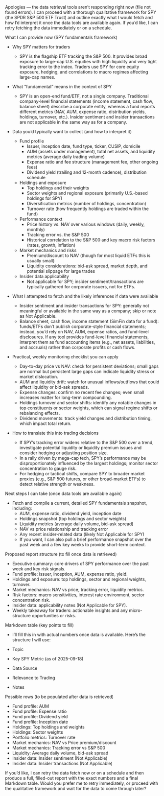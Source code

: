 Apologies — the data retrieval tools aren’t responding right now (file not found errors). I can proceed with a thorough qualitative framework for SPY (the SPDR S&P 500 ETF Trust) and outline exactly what I would fetch and how I’d interpret it once the data tools are available again. If you’d like, I can retry fetching the data immediately or on a schedule.

What I can provide now (SPY fundamentals framework)
- Why SPY matters for traders
  - SPY is the flagship ETF tracking the S&P 500. It provides broad exposure to large-cap U.S. equities with high liquidity and very tight tracking error to the index. Traders use SPY for core equity exposure, hedging, and correlations to macro regimes affecting large-cap names.

- What “fundamental” means in the context of SPY
  - SPY is an open-end fund/ETF, not a single company. Traditional company-level financial statements (income statement, cash flow, balance sheet) describe a corporate entity, whereas a fund reports different metrics (NAV, AUM, expense ratio, distribution yields, holdings, turnover, etc.). Insider sentiment and insider transactions are not applicable in the same way as for a company.

- Data you’d typically want to collect (and how to interpret it)
  - Fund profile
    - Issuer, inception date, fund type, ticker, CUSIP, domicile
    - AUM (assets under management), total net assets, and liquidity metrics (average daily trading volume)
    - Expense ratio and fee structure (management fee, other ongoing fees)
    - Dividend yield (trailing and 12-month cadence), distribution schedule
  - Holdings and exposure
    - Top holdings and their weights
    - Sector weights and regional exposure (primarily U.S.-based holdings for SPY)
    - Diversification metrics (number of holdings, concentration)
    - Turnover rate (how frequently holdings are traded within the fund)
  - Performance context
    - Price history vs. NAV over various windows (daily, weekly, monthly)
    - Tracking error vs. the S&P 500
    - Historical correlation to the S&P 500 and key macro risk factors (rates, growth, inflation)
  - Market mechanics and risks
    - Premium/discount to NAV (though for most liquid ETFs this is usually small)
    - Liquidity considerations: bid-ask spread, market depth, and potential slippage for large trades
  - Insider data applicability
    - Not applicable for SPY; insider sentiment/transactions are typically gathered for corporate issuers, not for ETFs.

- What I attempted to fetch and the likely inferences if data were available
  - Insider sentiment and insider transactions for SPY: generally not meaningful or available in the same way as a company; skip or note as Not Applicable.
  - Balance sheet, cash flow, income statement (SimFin data for a fund): funds/ETFs don’t publish corporate-style financial statements; instead, you’d rely on NAV, AUM, expense ratios, and fund-level disclosures. If any tool provides fund-level financial statements, interpret them as fund accounting items (e.g., net assets, liabilities, and accruals) rather than corporate profits or cash flows.

- Practical, weekly monitoring checklist you can apply
  - Day-to-day price vs NAV: check for persistent deviations; small gaps are normal but persistent large gaps can indicate liquidity stress or market dislocation.
  - AUM and liquidity drift: watch for unusual inflows/outflows that could affect liquidity or bid-ask spreads.
  - Expense changes: confirm no recent fee changes; even small increases matter for long-term compounding.
  - Holdings turnover and sector shifts: identify any notable changes in top constituents or sector weights, which can signal regime shifts or rebalancing effects.
  - Dividend movements: track yield changes and distribution timing, which impact total return.

- How to translate this into trading decisions
  - If SPY’s tracking error widens relative to the S&P 500 over a trend, investigate potential liquidity or liquidity premium issues and consider hedging or adjusting position size.
  - In a rally driven by mega-cap tech, SPY’s performance may be disproportionately influenced by the largest holdings; monitor sector concentration to gauge risk.
  - For hedging or tactical shifts, compare SPY to broader market proxies (e.g., S&P 500 futures, or other broad-market ETFs) to detect relative strength or weakness.

Next steps I can take (once data tools are available again)
- Fetch and compile a current, detailed SPY fundamentals snapshot, including:
  - AUM, expense ratio, dividend yield, inception date
  - Holdings snapshot (top holdings and sector weights)
  - Liquidity metrics (average daily volume, bid-ask spread)
  - NAV vs price relationship and tracking error
  - Any recent insider-related data (likely Not Applicable for SPY)
  - If you want, I can also pull a brief performance snapshot over the past week and a few key weeks to provide short-term context.

Proposed report structure (to fill once data is retrieved)
- Executive summary: core drivers of SPY performance over the past week and key risk signals.
- Fund profile: issuer, inception, AUM, expense ratio, yield.
- Holdings and exposure: top holdings, sector and regional weights, turnover.
- Market mechanics: NAV vs price, tracking error, liquidity metrics.
- Risk factors: macro sensitivities, interest rate environment, sector concentration risk.
- Insider data: applicability notes (Not Applicable for SPY).
- Weekly takeaway for traders: actionable insights and any micro-structure opportunities or risks.

Markdown table (key points to fill)
- I’ll fill this in with actual numbers once data is available. Here’s the structure I will use:

- Topic
- Key SPY Metric (as of 2025-09-18)
- Data Source
- Relevance to Trading
- Notes

Possible rows (to be populated after data is retrieved)
- Fund profile: AUM
- Fund profile: Expense ratio
- Fund profile: Dividend yield
- Fund profile: Inception date
- Holdings: Top holdings and weights
- Holdings: Sector weights
- Portfolio metrics: Turnover rate
- Market mechanics: NAV vs Price premium/discount
- Market mechanics: Tracking error vs S&P 500
- Liquidity: Average daily volume, bid-ask spread
- Insider data: Insider sentiment (Not Applicable)
- Insider data: Insider transactions (Not Applicable)

If you’d like, I can retry the data fetch now or on a schedule and then produce a full, filled-out report with the exact numbers and a final Markdown table. Would you prefer me to retry immediately, or proceed with the qualitative framework and wait for the data to come through later?